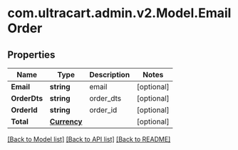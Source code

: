 
# com.ultracart.admin.v2.Model.EmailOrder

## Properties

Name | Type | Description | Notes
------------ | ------------- | ------------- | -------------
**Email** | **string** | email | [optional] 
**OrderDts** | **string** | order_dts | [optional] 
**OrderId** | **string** | order_id | [optional] 
**Total** | [**Currency**](Currency.md) |  | [optional] 

[[Back to Model list]](../README.md#documentation-for-models)
[[Back to API list]](../README.md#documentation-for-api-endpoints)
[[Back to README]](../README.md)

